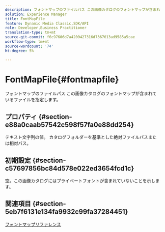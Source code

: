 ```yaml
---
description: フォントマップのファイルパス この画像カタログのフォントマップが含まれているファイルを指定します。
solution: Experience Manager
title: FontMapFile
feature: Dynamic Media Classic,SDK/API
role: Developer,Business Practitioner
translation-type: tm+mt
source-git-commit: f6c97606d7a4209427316d7367013ad9585a5cae
workflow-type: tm+mt
source-wordcount: '74'
ht-degree: 5%

---
```



# FontMapFile{#fontmapfile}

フォントマップのファイルパス この画像カタログのフォントマップが含まれているファイルを指定します。

## プロパティ {#section-e88a0caab57542c598f57fa0e88dd254}

テキスト文字列の値。 カタログフォルダーを基準とした絶対ファイルパスまたは相対パス。

## 初期設定 {#section-c57697856bc84d578e022ed3654fcd1c}

空。この画像カタログにはプライベートフォントが含まれていないことを示します。

## 関連項目 {#section-5eb7f6131e134fa9932c99fa37284451}

[フォントマップリファレンス](../../../../../is-api/image-catalog/image-serving-api-ref/c-image-catalog-reference/c-font-map-reference/c-font-map-reference.md#concept-f81f319d03c646c5a8ef87b3277dd37d)
